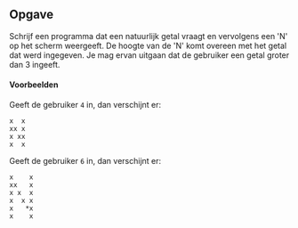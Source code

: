 ## Opgave
Schrijf een programma dat een natuurlijk getal vraagt en vervolgens een 'N' op het scherm weergeeft. De hoogte van de 'N' komt overeen met het getal dat werd ingegeven. Je mag ervan uitgaan dat de gebruiker een getal groter dan 3 ingeeft.


#### Voorbeelden
Geeft de gebruiker `4` in, dan verschijnt er:
```
x  x
xx x
x xx
x  x
```

Geeft de gebruiker `6` in, dan verschijnt er:
```
x    x
xx   x
x x  x
x  x x
x   *x
x    x
```
